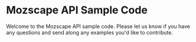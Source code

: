 Mozscape API Sample Code
========================

Welcome to the Mozscape API sample code. Please let us know if you
have any questions and send along any examples you'd like to
contribute.
